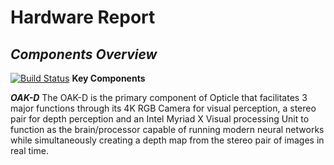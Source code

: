# Hardware Report

## _Components Overview_


[![Build Status](https://travis-ci.org/joemccann/dillinger.svg?branch=master)](https://travis-ci.org/joemccann/dillinger)
__Key Components__

___OAK-D___
The OAK-D is the primary component of Opticle that facilitates 3 major functions through its 4K RGB Camera for visual perception, a stereo pair for depth perception and an Intel Myriad X Visual processing Unit to function as the brain/processor capable of running modern neural networks while simultaneously creating a depth map from the stereo pair of images in real time.
